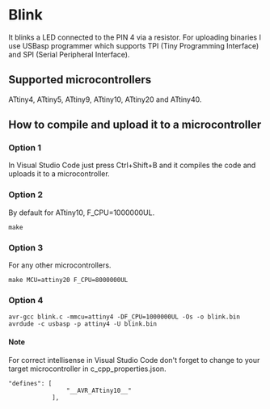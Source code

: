 # Blink
It blinks a LED connected to the PIN 4 via a resistor. For uploading binaries I use USBasp programmer which supports TPI (Tiny Programming Interface) and SPI (Serial Peripheral Interface).

## Supported microcontrollers
ATtiny4, ATtiny5, ATtiny9, ATtiny10, ATtiny20 and ATtiny40.

## How to compile and upload it to a microcontroller

### Option 1
In Visual Studio Code just press Ctrl+Shift+B and it compiles the code and uploads it to a microcontroller.

### Option 2
By default for ATtiny10, F_CPU=1000000UL.
```
make
```

### Option 3
For any other microcontrollers.
```
make MCU=attiny20 F_CPU=8000000UL
```

### Option 4
```
avr-gcc blink.c -mmcu=attiny4 -DF_CPU=1000000UL -Os -o blink.bin
avrdude -c usbasp -p attiny4 -U blink.bin
```

#### Note
For correct intellisense in Visual Studio Code don't forget to change to your target microcontroller in c_cpp_properties.json.
```
"defines": [
                "__AVR_ATtiny10__"
            ], 
```
